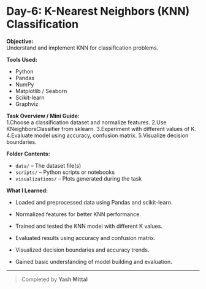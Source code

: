 # Day-6: K-Nearest Neighbors (KNN) Classification

**Objective:**  
Understand and implement KNN for classification problems.

**Tools Used:**  
- Python  
- Pandas  
- NumPy  
- Matplotlib / Seaborn  
- Scikit-learn  
- Graphviz

**Task Overview / Mini Guide:**  
1.Choose a classification dataset and normalize features.
2.Use KNeighborsClassifier from sklearn.
3.Experiment with different values of K.
4.Evaluate model using accuracy, confusion matrix.
5.Visualize decision boundaries.

**Folder Contents:**  
- `data/` – The dataset file(s)  
- `scripts/` – Python scripts or notebooks  
- `visualizations/` – Plots generated during the task  

**What I Learned:**  
- Loaded and preprocessed data using Pandas and scikit-learn.

- Normalized features for better KNN performance.

- Trained and tested the KNN model with different K values.

- Evaluated results using accuracy and confusion matrix.

- Visualized decision boundaries and accuracy trends.

- Gained basic understanding of model building and evaluation.
---
> Completed by **Yash Mittal**
